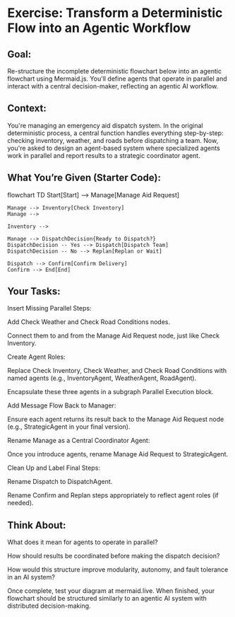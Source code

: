 # Exercise: Transform a Deterministic Flow into an Agentic Workflow

## Goal:
Re-structure the incomplete deterministic flowchart below into an agentic flowchart using Mermaid.js. You'll define agents that operate in parallel and interact with a central decision-maker, reflecting an agentic AI workflow.

## Context:
You're managing an emergency aid dispatch system. In the original deterministic process, a central function handles everything step-by-step: checking inventory, weather, and roads before dispatching a team. Now, you're asked to design an agent-based system where specialized agents work in parallel and report results to a strategic coordinator agent.

## What You’re Given (Starter Code):

flowchart TD
    Start[Start] --> Manage[Manage Aid Request]

    Manage --> Inventory[Check Inventory]
    Manage --> 

    Inventory --> 

    Manage --> DispatchDecision{Ready to Dispatch?}
    DispatchDecision -- Yes --> Dispatch[Dispatch Team]
    DispatchDecision -- No --> Replan[Replan or Wait]

    Dispatch --> Confirm[Confirm Delivery]
    Confirm --> End[End]

## Your Tasks:
Insert Missing Parallel Steps:

Add Check Weather and Check Road Conditions nodes.

Connect them to and from the Manage Aid Request node, just like Check Inventory.

Create Agent Roles:

Replace Check Inventory, Check Weather, and Check Road Conditions with named agents (e.g., InventoryAgent, WeatherAgent, RoadAgent).

Encapsulate these three agents in a subgraph Parallel Execution block.

Add Message Flow Back to Manager:

Ensure each agent returns its result back to the Manage Aid Request node (e.g., StrategicAgent in your final version).

Rename Manage as a Central Coordinator Agent:

Once you introduce agents, rename Manage Aid Request to StrategicAgent.

Clean Up and Label Final Steps:

Rename Dispatch to DispatchAgent.

Rename Confirm and Replan steps appropriately to reflect agent roles (if needed).

## Think About:
What does it mean for agents to operate in parallel?

How should results be coordinated before making the dispatch decision?

How would this structure improve modularity, autonomy, and fault tolerance in an AI system?

Once complete, test your diagram at mermaid.live. When finished, your flowchart should be structured similarly to an agentic AI system with distributed decision-making.

